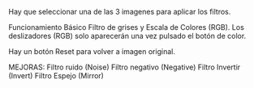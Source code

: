 Hay que seleccionar una de las 3 imagenes para aplicar los filtros.

Funcionamiento Básico
    Filtro de grises y Escala de Colores (RGB).
    Los deslizadores (RGB) solo aparecerán una vez pulsado el botón de color.

Hay un botón Reset para volver a imagen original.

MEJORAS: 
        Filtro ruido (Noise) 
        Filtro negativo (Negative)
        Filtro Invertir (Invert)
        Filtro Espejo (Mirror)
